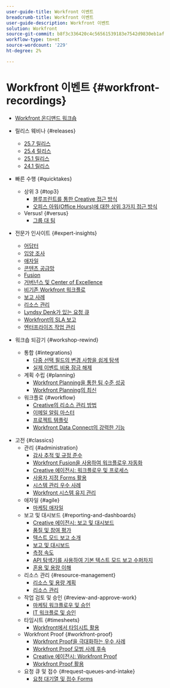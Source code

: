 ```yaml
---
user-guide-title: Workfront 이벤트
breadcrumb-title: Workfront 이벤트
user-guide-description: Workfront 이벤트
solution: Workfront
source-git-commit: b8f3c336420c4c56561539183e7542d9830eb1af
workflow-type: tm+mt
source-wordcount: '229'
ht-degree: 2%

---
```



# Workfront 이벤트 {#workfront-recordings}

+ [Workfront 온디맨드 워크숍](overview.md)

+ 릴리스 웨비나 {#releases}
   + [25.7 릴리스](releases/25-7-release-webinar.md)
   + [25.4 릴리스](releases/25-4-release-webinar.md)
   + [25.1 릴리스](releases/25-1-release-webinar.md)
   + [24.1 릴리스](releases/24-1-release-webinar.md)
+ 빠른 수행 {#quicktakes}
   + 상위 3 {#top3}
      + [블루프린트를 통한 Creative 접근 방식](top3/blueprints.md)
      + [오피스 아워(Office Hours)에 대한 상위 3가지 접근 방식](top3/office-hours.md)
   + Versus! {#versus}
      + [그룹 대 팀](versus/groups-vs-teams.md)
+ 전문가 인사이트 {#expert-insights}
   + [어답터](expert-insights/adoption.md)
   + [입양 조사](expert-insights/adoption-surveys.md)
   + [애자일](expert-insights/agile.md)
   + [콘텐츠 공급망](expert-insights/content-supply-chain.md)
   + [Fusion](expert-insights/fusion.md)
   + [거버넌스 및 Center of Excellence](expert-insights/centers-of-excellence.md)
   + [비기존 Workfront 워크플로](expert-insights/non-traditional-workfront-workflows.md)
   + [보고 사례](expert-insights/reporting-practices.md)
   + [리소스 관리](expert-insights/resource-management.md)
   + [Lyndsy Denk가 있는 요청 큐](expert-insights/request-queues.md)
   + [Workfront의 SLA 보고](expert-insights/sla-reporting.md)
   + [엔터프라이즈 작업 관리](expert-insights/enterprise-work-management.md)
+ 워크숍 되감기 {#workshop-rewind}
   + 통합 {#integrations}
      + [다중 선택 필드의 변경 사항을 쉽게 탐색](workshop-rewind/integrations/mulit-select-fields.md)
      + [실제 이벤트 비용 잠금 해제](workshop-rewind/integrations/event-costs.md)
   + 계획 수립 {#planning}
      + [Workfront Planning을 통한 팀 수준 성공](workshop-rewind/planning/team-success-workfront-planning.md)
      + [Workfront Planning의 최신](workshop-rewind/planning/workfront-planning.md)
   + 워크플로 {#workflow}
      + [Creative의 리소스 관리 방법](classics/creative-ways-of-managing-resources.md)
      + [이메일 알림 마스터](workshop-rewind/workflow/email-notifications.md)
      + [프로젝트 템플릿](workshop-rewind/workflow/project-templates.md)
      + [Workfront Data Connect의 강력한 기능](workshop-rewind/workflow/data-connect.md)

<!--  + Planning {#planning}
  + Integrations {#integrations}
-->

+ 고전 {#classics}
   + 관리 {#administration}
      + [감사 추적 및 규정 준수](user-groups/audit-trails-and-compliance.md)
      + [Workfront Fusion을 사용하여 워크플로우 자동화](user-groups/automating-workflows-with-workfront-fusion.md)
      + [Creative 에이전시: 워크플로우 및 프로세스](user-groups/creative-agencies-workflows-and-process.md)
      + [사용자 지정 Forms 활용](user-groups/leveraging-custom-forms.md)
      + [시스템 관리 우수 사례](user-groups/system-admin-best-practices.md)
      + [Workfront 시스템 유지 관리](user-groups/workfront-system-maintenance.md)
   + 애자일 {#agile}
      + [마케팅 애자일](user-groups/agile-in-marketing.md)
   + 보고 및 대시보드 {#reporting-and-dashboards}
      + [Creative 에이전시: 보고 및 대시보드](user-groups/creative-agencies-reporting-and-dashboards.md)
      + [품질 및 참여 평가](classics/gauging-quality-and-engagement.md)
      + [텍스트 모드 보고 소개](classics/introduction-to-text-mode-reporting.md)
      + [보고 및 대시보드](user-groups/reporting-and-dashboards.md)
      + [측정 속도](classics/measuring-velocity.md)
      + [API 탐색기를 사용하여 기본 텍스트 모드 보고 수퍼차지](classics/supercharge-basic-text-mode-reporting-using-the-api-explorer.md)
      + [혼용 및 용량 이해](classics/understanding-mix-and-capacity.md)
   + 리소스 관리 {#resource-management}
      + [리소스 및 용량 계획](user-groups/resource-and-capacity-planning.md)
      + [리소스 관리](user-groups/resource-management.md)
   + 작업 검토 및 승인 {#review-and-approve-work}
      + [마케팅 워크플로우 및 승인](user-groups/marketing-workflows-and-approvals.md)
      + [IT 워크플로 및 승인](user-groups/it-workflows-and-approvals.md)
   + 타임시트 {#timesheets}
      + [Workfront에서 타임시트 활용](user-groups/utilizing-timesheets-in-workfront.md)
   + Workfront Proof {#workfront-proof}
      + [Workfront Proof을 극대화하는 우수 사례](classics/best-practices-to-maximize-workfront-proof.md)
      + [Workfront Proof 모범 사례 후속](classics/follow-up-to-workfront-proof-best-practices.md)
      + [Creative 에이전시: Workfront Proof](user-groups/creative-agencies-workfront-proof.md)
      + [Workfront Proof 활용](user-groups/leveraging-workfront-proof.md)
   + 요청 큐 및 접수 {#request-queues-and-intake}
      + [요청 대기열 및 접수 Forms](user-groups/request-queues-and-intake-forms.md)




